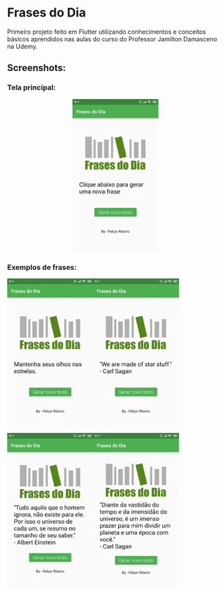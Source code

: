 # Frases do Dia

Primeiro projeto feito em Flutter utilizando conhecimentos e conceitos básicos aprendidos nas aulas do curso do Professor Jamilton Damasceno na Udemy.

## Screenshots:

### Tela principal:

<center>
  <img src='https://github.com/feliper2002/Projetos-Flutter/blob/main/frases_do_dia_app_oficial/screenshots/f1.jpg' width=200 />
</center>

### Exemplos de frases:

<img src='https://github.com/feliper2002/Projetos-Flutter/blob/main/frases_do_dia_app_oficial/screenshots/f2.jpg' width=200 /><img src='https://github.com/feliper2002/Projetos-Flutter/blob/main/frases_do_dia_app_oficial/screenshots/f3.jpg' width=200 /><img src='https://github.com/feliper2002/Projetos-Flutter/blob/main/frases_do_dia_app_oficial/screenshots/f4.jpg' width=200 /><img src='https://github.com/feliper2002/Projetos-Flutter/blob/main/frases_do_dia_app_oficial/screenshots/f5.jpg' width=200 />
